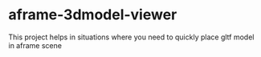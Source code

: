 # aframe-3dmodel-viewer
This project helps in situations where you need to quickly place gltf model in aframe scene
